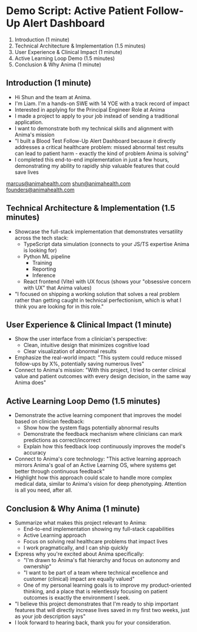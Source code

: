 # Demo Script: Active Patient Follow-Up Alert Dashboard

1. Introduction (1 minute)
2. Technical Architecture & Implementation (1.5 minutes)
3. User Experience & Clinical Impact (1 minute)
4. Active Learning Loop Demo (1.5 minutes)
5. Conclusion & Why Anima (1 minute)

## Introduction (1 minute)
- Hi Shun and the team at Anima.
- I'm Liam. I'm a hands-on SWE with 14 YOE with a track record of impact
- Interested in applying for the Principal Engineer Role at Anima
- I made a project to apply to your job instead of sending a traditional application.
- I want to demonstrate both my technical skills and alignment with Anima's mission
- "I built a Blood Test Follow-Up Alert Dashboard because it directly addresses a critical healthcare problem: missed abnormal test results can lead to patient harm - exactly the kind of problem Anima is solving"
- I completed this end-to-end implementation in just a few hours, demonstrating my ability to rapidly ship valuable features that could save lives

marcus@animahealth.com
shun@animahealth.com
founders@animahealth.com

## Technical Architecture & Implementation (1.5 minutes)
- Showcase the full-stack implementation that demonstrates versatility across the tech stack:
  * TypeScript data simulation (connects to your JS/TS expertise Anima is looking for)
  * Python ML pipeline
    * Training
    * Reporting
    * Inference
  * React frontend (Vite) with UX focus (shows your "obsessive concern with UX" that Anima values)
- "I focused on shipping a working solution that solves a real problem rather than getting caught in technical perfectionism, which is what I think you are looking for in this role."

## User Experience & Clinical Impact (1 minute)
- Show the user interface from a clinician's perspective:
  * Clean, intuitive design that minimizes cognitive load
  * Clear visualization of abnormal results
- Emphasize the real-world impact: "This system could reduce missed follow-ups by X%, potentially saving numerous lives"
- Connect to Anima's mission: "With this project, I tried to center clinical value and patient outcomes with every design decision, in the same way Anima does"

## Active Learning Loop Demo (1.5 minutes)
- Demonstrate the active learning component that improves the model based on clinician feedback:
  * Show how the system flags potentially abnormal results
  * Demonstrate the feedback mechanism where clinicians can mark predictions as correct/incorrect
  * Explain how this feedback loop continuously improves the model's accuracy
- Connect to Anima's core technology: "This active learning approach mirrors Anima's goal of an Active Learning OS, where systems get better through continuous feedback"
- Highlight how this approach could scale to handle more complex medical data, similar to Anima's vision for deep phenotyping. Attention is all you need, after all.

## Conclusion & Why Anima (1 minute)
- Summarize what makes this project relevant to Anima:
  * End-to-end implementation showing my full-stack capabilities
  * Active Learning approach
  * Focus on solving real healthcare problems that impact lives
  * I work pragmatically, and I can ship quickly
- Express why you're excited about Anima specifically:
  * "I'm drawn to Anima's flat hierarchy and focus on autonomy and ownership"
  * "I want to be part of a team where technical excellence and customer (clinical) impact are equally valued"
  * One of my personal learning goals is to improve my product-oriented thinking, and a place that is relentlessly focusing on patient outcomes is exactly the environment I seek.
- "I believe this project demonstrates that I'm ready to ship important features that will directly increase lives saved in my first two weeks, just as your job description says"
- I look forward to hearing back, thank you for your consideration.